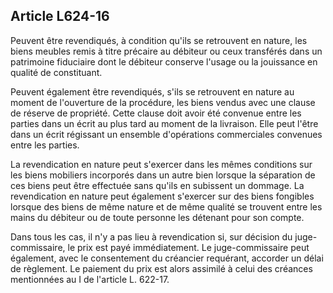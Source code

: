 Article L624-16
----
Peuvent être revendiqués, à condition qu'ils se retrouvent en nature, les biens
meubles remis à titre précaire au débiteur ou ceux transférés dans un patrimoine
fiduciaire dont le débiteur conserve l'usage ou la jouissance en qualité de
constituant.

Peuvent également être revendiqués, s'ils se retrouvent en nature au moment de
l'ouverture de la procédure, les biens vendus avec une clause de réserve de
propriété. Cette clause doit avoir été convenue entre les parties dans un écrit
au plus tard au moment de la livraison. Elle peut l'être dans un écrit régissant
un ensemble d'opérations commerciales convenues entre les parties.

La revendication en nature peut s'exercer dans les mêmes conditions sur les
biens mobiliers incorporés dans un autre bien lorsque la séparation de ces biens
peut être effectuée sans qu'ils en subissent un dommage. La revendication en
nature peut également s'exercer sur des biens fongibles lorsque des biens de
même nature et de même qualité se trouvent entre les mains du débiteur ou de
toute personne les détenant pour son compte.

Dans tous les cas, il n'y a pas lieu à revendication si, sur décision du
juge-commissaire, le prix est payé immédiatement. Le juge-commissaire peut
également, avec le consentement du créancier requérant, accorder un délai de
règlement. Le paiement du prix est alors assimilé à celui des créances
mentionnées au I de l'article L. 622-17.
